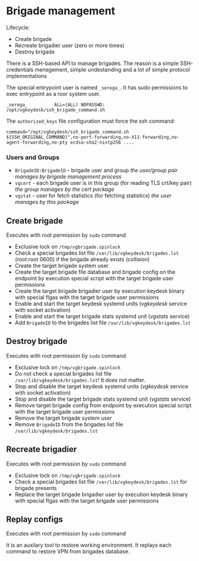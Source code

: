 # Brigade management

Lifecycle:
* Create brigade
* Recreate brigadier user (zero or more times)
* Destroy brigade

There is a SSH-based API to manage brigades. The reason is a simple SSH-credentials menegement, simple undestanding and a lot of simple protocol implementations

The special entrypoint user is named `_serega_`. It has sudo permissions to exec entrypoint as a roor system user. 

`_serega_          ALL=(ALL) NOPASSWD: /opt/vgkeydesk/ssh_brigade_command.sh` 

The `authorized_keys` file configuration must force the ssh command:

`command="/opt/vgkeydesk/ssh_brigade_command.sh ${SSH_ORIGINAL_COMMAND}",no-port-forwarding,no-X11-forwarding,no-agent-forwarding,no-pty ecdsa-sha2-nistp256 ....`

### Users and Groups

* `BrigadeID:BrigadeID` - brigade user and group *the user/group pair manages by brigade management process*
* `vgcert` - each brigade user is in this group (for reading TLS crt/key pair) *the group manages by the cert package*
* `vgstat` - user for fetch statistics (for fetching statistics) *the user manages by this package*

## Create brigade

Executes with root permission by `sudo` command

* Exclusive lock on `/tmp/vgbrigade.spinlock`
* Check a special brigades list file `/var/lib/vgkeydesk/brigades.lst` (root:root 0600) if the brigade already exists (collision)
* Create the target brigade system user
* Create the target brigade file database and brigade config on the endpoint by execution special script with the target brigade user permissions
* Create the target brigade brigadier user by execution keydesk binary with special flgas with the target brigade user permissions
* Enable and start the target keydesk systemd units (_vgkeydesk_ service with socket activation)
* Enable and start the target brigade stats systemd unit (_vgstats_ service)
* Add `BrigadeID` to the brigades list file `/var/lib/vgkeydesk/brigades.lst`

## Destroy brigade

Executes with root permission by `sudo` command

* Exclusive lock on `/tmp/vgbrigade.spinlock`
* Do not check a special brigades list file `/var/lib/vgkeydesk/brigades.lst`! It does not matter.
* Stop and disable the target keydesk systemd units (_vgkeydesk_ service with socket activation)
* Stop and disable the target brigade stats systemd unit (_vgstats_ service)
* Remove target brigade config from endpoint by execution special script with the target brigade user permissions
* Remove the target brigade system user
* Remove `BrigadeID` from the brigades list file `/var/lib/vgkeydesk/brigades.lst`

## Recreate brigadier

Executes with root permission by `sudo` command

* Exclusive lock on `/tmp/vgbrigade.spinlock`
* Check a special brigades list file `/var/lib/vgkeydesk/brigades.lst` for brigade presents
* Replace the target brigade brigadier user by execution keydesk binary with special flgas with the target brigade user permissions

## Replay configs

Executes with root permission by `sudo` command

It is an auxilary tool to restore working environment. It replays each command to restore VPN from brigades database.

